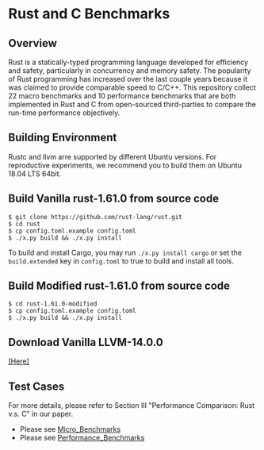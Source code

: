 # Rust and C Benchmarks

## Overview
Rust is a statically-typed programming language developed for efficiency and safety, particularly in concurrency and memory safety. The popularity of Rust programming has increased over the last couple years because it was claimed to provide comparable speed to C/C++. This repository collect 22 macro benchmarks and 10 performance benchmarks that are both implemented in Rust and C from open-sourced third-parties to compare the run-time performance objectively.

## Building Environment
Rustc and llvm arre supported by different Ubuntu versions. For reproductive experiments, we recommend you to build them on Ubuntu 18.04 LTS 64bit.

## Build Vanilla rust-1.61.0 from source code
```
$ git clone https://github.com/rust-lang/rust.git
$ cd rust
$ cp config.toml.example config.toml
$ ./x.py build && ./x.py install
```
To build and install Cargo, you may run ```./x.py install cargo``` or set the ```build.extended``` key in ```config.toml``` to true to build and install all tools.

## Build Modified rust-1.61.0 from source code
```
$ cd rust-1.61.0-modified
$ cp config.toml.example config.toml
$ ./x.py build && ./x.py install
```
## Download Vanilla LLVM-14.0.0 
[[Here]](https://github.com/llvm/llvm-project/releases/download/llvmorg-14.0.0/clang+llvm-14.0.0-x86_64-linux-gnu-ubuntu-18.04.tar.xz)

## Test Cases 
For more details, please refer to Section III "Performance Comparison: Rust v.s. C" in our paper.
- Please see [Micro_Benchmarks](https://anonymous.4open.science/r/Rust_C_Benchmarks-15F9/Micro_Benchmarks/README.md)
- Please see [Performance_Benchmarks](https://anonymous.4open.science/r/Rust_C_Benchmarks-15F9/Performance_Benchmarks/README.md)

